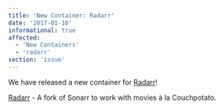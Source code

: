 ```yaml
---
title: 'New Container: Radarr'
date: '2017-01-10'
informational: true
affected:
  - 'New Containers'
  - 'radarr'
section: 'issue'
---
```

We have released a new container for [Radarr](https://github.com/linuxserver/docker-radarr)!

[Radarr](https://github.com/Radarr/Radarr) - A fork of Sonarr to work with movies à la Couchpotato.